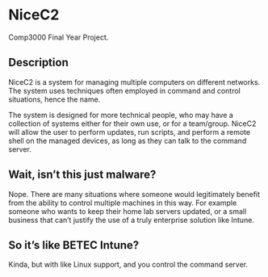 # NiceC2
Comp3000 Final Year Project.


## Description 

NiceC2 is a system for managing multiple computers on different networks. The system uses techniques often employed in command and control situations, hence the name. 

The system is designed for more technical people, who may have a collection of systems either for their own use, or for a team/group. NiceC2 will allow the user to perform updates, run scripts, and perform a remote shell on the managed devices, as long as they can talk to the command server. 


## Wait, isn’t this just malware? 


Nope. There are many situations where someone would legitimately benefit from the ability to control multiple machines in this way. For example someone who wants to keep their home lab servers updated, or a small business that can’t justify the use of a truly enterprise solution like Intune. 


## So it’s like BETEC Intune? 

Kinda, but with like Linux support, and you control the command server. 


